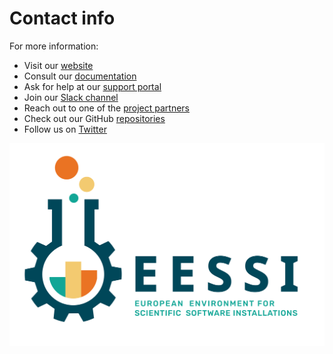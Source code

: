 # Contact info

For more information:

* Visit our [website](https://www.eessi.io)
* Consult our [documentation](https://eessi.github.io/docs)
* Ask for help at our [support portal](support.md)
* Join our [Slack channel](https://join.slack.com/t/eessi-hpc/shared_invite/zt-1wqy0t8g6-PZJTg3Hjjm5Fm3XEOkzECg)
* Reach out to one of the [project partners](partners.md)
* Check out our GitHub [repositories](https://github.com/EESSI)
* Follow us on [Twitter](https://twitter.com/eessi_hpc)

![EESSI logo](img/logos/EESSI_logo_horizontal.jpg)
